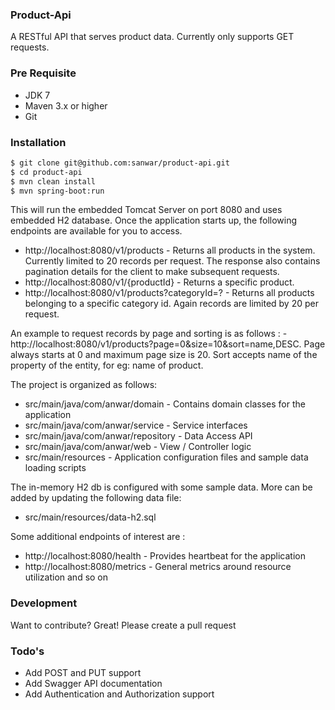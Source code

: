 ### Product-Api
A RESTful API that serves product data. Currently only supports GET requests.
### Pre Requisite
  - JDK 7
  - Maven 3.x or higher
  - Git

### Installation
```sh
$ git clone git@github.com:sanwar/product-api.git
$ cd product-api
$ mvn clean install
$ mvn spring-boot:run
```
This will run the embedded Tomcat Server on port 8080
and uses embedded H2 database. Once the application starts up, the following endpoints are available for you to access.
  - http://localhost:8080/v1/products - Returns all products in the system. Currently limited to 20 records per request.
   The response also contains pagination details for the client to make subsequent requests.
  - http://localhost:8080/v1/{productId} - Returns a specific product.
  - http://localhost:8080/v1/products?categoryId=? - Returns all products belonging to a specific category id. Again records are limited by 20 per request.

  An example to request records by page and sorting is as follows :
    - http://localhost:8080/v1/products?page=0&size=10&sort=name,DESC.
      Page always starts at 0 and maximum page size is 20.
      Sort accepts name of the property of the entity, for eg: name of product.
      
The project is organized as follows:
* src/main/java/com/anwar/domain - Contains domain classes for the application
* src/main/java/com/anwar/service - Service interfaces
* src/main/java/com/anwar/repository - Data Access API
* src/main/java/com/anwar/web - View / Controller logic
* src/main/resources - Application configuration files and sample data loading scripts

The in-memory H2 db is configured with some sample data. More can be added by updating the following data file:

* src/main/resources/data-h2.sql

Some additional endpoints of interest are :
  - http://localhost:8080/health - Provides heartbeat for the application
  - http://localhost:8080/metrics - General metrics around resource utilization and so on

### Development

Want to contribute? Great! Please create a pull request

### Todo's
  - Add POST and PUT support
  - Add Swagger API documentation
  - Add Authentication and Authorization support
